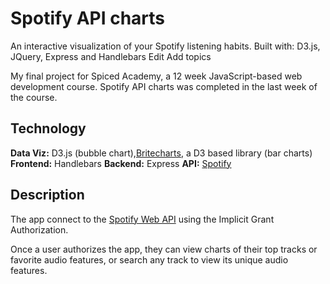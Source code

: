 # Spotify API charts

An interactive visualization of your Spotify listening habits. Built with: D3.js, JQuery, Express and Handlebars Edit
Add topics

My final project for Spiced Academy, a 12 week JavaScript-based web development course. Spotify API charts was completed in the last week of the course.

## Technology
**Data Viz:** D3.js (bubble chart),[Britecharts](https://github.com/eventbrite/britecharts), a D3 based library (bar charts)
**Frontend:** Handlebars
**Backend:** Express
**API:** [Spotify](https://developer.spotify.com/web-api/)

## Description
The app connect to the [Spotify Web API](https://developer.spotify.com/web-api/) using the Implicit Grant Authorization.

Once a user authorizes the app, they can view charts of their top tracks or favorite audio features, or search any track to view its unique audio features. 
